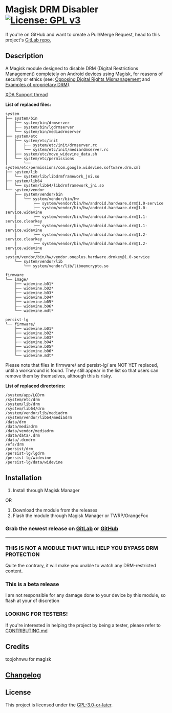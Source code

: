 # Magisk DRM Disabler  [![License: GPL v3](https://img.shields.io/badge/License-GPLv3-blue.svg)](https://www.gnu.org/licenses/gpl-3.0)

If you're on GitHub and want to create a Pull/Merge Request, head to this project's [GitLab repo.](https://gitlab.com/Atrate/magisk-drm-disabler/)

## Description

A Magisk module designed to disable DRM (Digital Restrictions Management) completely on Android devices using Magisk, for reasons of security or ethics (see: [Opposing Digital Rights Mismanagement](https://www.gnu.org/philosophy/opposing-drm.en.html) and [Examples of proprietary DRM](https://www.gnu.org/proprietary/proprietary-drm.en.html)).

[XDA Support thread](https://forum.xda-developers.com/apps/magisk/module-magisk-drm-disabler-t4070117)

**List of replaced files:**
```
system
├── system/bin
│   ├── system/bin/drmserver
│   ├── system/bin/lgdrmserver
│   └── system/bin/mediadrmserver
├── system/etc
│   ├── system/etc/init
│   │   ├── system/etc/init/drmserver.rc
│   │   └── system/etc/init/mediardmserver.rc
│   ├── system/etc/move_widevine_data.sh
│   └── system/etc/permissions
│       └── system/etc/permissions/com.google.widevine.software.drm.xml
├── system/lib
│   └── system/lib/libdrmframework_jni.so
├── system/lib64
│   └── system/lib64/libdrmframework_jni.so
└── system/vendor
    ├── system/vendor/bin
    │   └── system/vendor/bin/hw
    │       ├── system/vendor/bin/hw/android.hardware.drm@1.0-service
    │       ├── system/vendor/bin/hw/android.hardware.drm@1.0-service.widevine
    │       ├── system/vendor/bin/hw/android.hardware.drm@1.1-service.clearkey
    │       ├── system/vendor/bin/hw/android.hardware.drm@1.1-service.widevine
    │       ├── system/vendor/bin/hw/android.hardware.drm@1.2-service.clearkey
    │       ├── system/vendor/bin/hw/android.hardware.drm@1.2-service.widevine
    │       └── system/vendor/bin/hw/vendor.oneplus.hardware.drmkey@1.0-service
    └── system/vendor/lib
        └── system/vendor/lib/liboemcrypto.so

firmware
└── image/
    ├── widevine.b01*
    ├── widevine.b02*
    ├── widevine.b03*
    ├── widevine.b04*
    ├── widevine.b05*
    ├── widevine.b06*
    └── widevine.mdt*

persist-lg
└── firmware/
    ├── widevine.b01*
    ├── widevine.b02*
    ├── widevine.b03*
    ├── widevine.b04*
    ├── widevine.b05*
    ├── widevine.b06*
    └── widevine.mdt*
```
Please note that files in firmware/ and persist-lg/ are NOT YET replaced, until a workaround is found. They still appear in the list so that users can remove them by themselves, although this is risky.

**List of replaced directories:**
```
/system/app/LGDrm
/system/etc/drm
/system/lib/drm
/system/lib64/drm
/system/vendor/lib/mediadrm
/system/vendor/lib64/mediadrm
/data/drm
/data/mediadrm
/data/vendor/mediadrm
/data/data/.drm
/data/.dcmdrm
/efs/drm
/persist/drm
/persist-lg/lgdrm
/persist-lg/widevine
/persist-lg/data/widevine
```

## Installation
1. Install through Magisk Manager 

OR

1. Download the module from the releases
2. Flash the module through Magisk Manager or TWRP/OrangeFox

### Grab the newest release on [GitLab](https://gitlab.com/Atrate/magisk-drm-disabler/releases) or [GitHub](https://github.com/Magisk-Modules-Repo/magisk-drm-disabler/releases)

---

### THIS IS NOT A MODULE THAT WILL HELP YOU BYPASS DRM PROTECTION
Quite the contrary, it will make you unable to watch any DRM-restricted content.

### This is a beta release
I am not responsible for any damage done to your device by this module, so flash at your of discretion

### LOOKING FOR TESTERS!
If you're interested in helping the project by being a tester, please refer to [CONTRIBUTING.md](./CONTRIBUTING.md)

## Credits
topjohnwu for magisk

## [Changelog](./CHANGELOG)

## License
This project is licensed under the [GPL-3.0-or-later](https://www.gnu.org/licenses/gpl-3.0.html).

